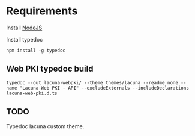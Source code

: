 # Requirements

Install [NodeJS](https://nodejs.org/)

Install typedoc
```
npm install -g typedoc
```

## Web PKI typedoc build
```
typedoc --out lacuna-webpki/ --theme themes/lacuna --readme none --name "Lacuna Web PKI - API" --excludeExternals --includeDeclarations lacuna-web-pki.d.ts
```

## TODO

Typedoc lacuna custom theme.